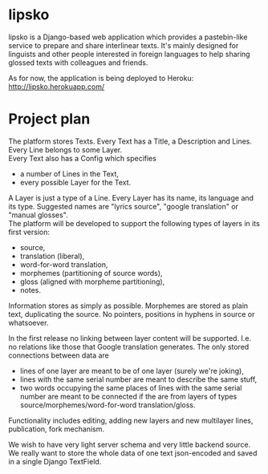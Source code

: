 lipsko
======

lipsko is a Django-based web application which provides a pastebin-like service to prepare and share interlinear texts.  It's mainly designed for linguists and other people interested in foreign languages to help sharing glossed texts with colleagues and friends.

As for now, the application is being deployed to Heroku: http://lipsko.herokuapp.com/


Project plan
============

The platform stores Texts.  Every Text has a Title, a Description and Lines.  Every Line belongs to some Layer.  
Every Text also has a Config which specifies
- a number of Lines in the Text,
- every possible Layer for the Text.

A Layer is just a type of a Line. Every Layer has its name, its language and its type.
Suggested names are "lyrics source", "google translation" or "manual glosses".  
The platform will be developed to support the following types of layers in its first version:
- source,
- translation (liberal),
- word-for-word translation,
- morphemes (partitioning of source words),
- gloss (aligned with morpheme partitioning),
- notes.

Information stores as simply as possible.  Morphemes are stored as plain text, duplicating the source.  No pointers, positions in hyphens in source or whatsoever.

In the first release no linking between layer content will be supported.  I.e. no relations like those that Google translation generates.  The only stored connections between data are
- lines of one layer are meant to be of one layer (surely we're joking),
- lines with the same serial number are meant to describe the same stuff,
- two words occupying the same places of lines with the same serial number are meant to be connected if the are from layers of types source/morphemes/word-for-word translation/gloss.

Functionality includes editing, adding new layers and new multilayer lines, publication, fork mechanism.

We wish to have very light server schema and very little backend source.  We really want to store the whole data of one text json-encoded and saved in a single Django TextField.